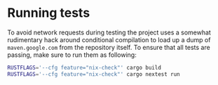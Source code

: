 # Running tests

To avoid network requests during testing the project uses a somewhat rudimentary hack around conditional compilation to load up a dump of `maven.google.com` from the repository itself. To ensure that all tests are passing, make sure to run them as following:

```bash
RUSTFLAGS='--cfg feature="nix-check"' cargo build
RUSTFLAGS='--cfg feature="nix-check"' cargo nextest run
```
